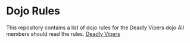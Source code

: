 Dojo Rules
==========

This repository contains a list of dojo rules for the Deadly Vipers dojo
All members should read the rules.
[Deadly Vipers]("http://github.com/deadlyvipers")

